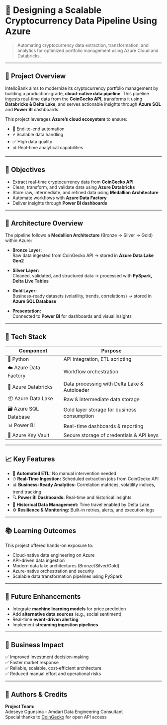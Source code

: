 
# 🚀 Designing a Scalable Cryptocurrency Data Pipeline Using Azure

> Automating cryptocurrency data extraction, transformation, and analytics for optimized portfolio management using Azure Cloud and Databricks.

---

## 📘 Project Overview

IntelloBank aims to modernize its cryptocurrency portfolio management by building a production-grade, **cloud-native data pipeline**. This pipeline ingests real-time data from the **CoinGecko API**, transforms it using **Databricks & Delta Lake**, and serves actionable insights through **Azure SQL** and **Power BI** dashboards.

This project leverages **Azure’s cloud ecosystem** to ensure:
- 🔄 End-to-end automation
- ⚡ Scalable data handling
- ✅ High data quality
- 📊 Real-time analytical capabilities

---

## 🎯 Objectives

- Extract real-time cryptocurrency data from **CoinGecko API**
- Clean, transform, and validate data using **Azure Databricks**
- Store raw, intermediate, and refined data using **Medallion Architecture**
- Automate workflows with **Azure Data Factory**
- Deliver insights through **Power BI dashboards**

---

## 🧱 Architecture Overview

The pipeline follows a **Medallion Architecture** (Bronze → Silver → Gold) within Azure:

- **Bronze Layer:**  
  Raw data ingested from CoinGecko API → stored in **Azure Data Lake Gen2**

- **Silver Layer:**  
  Cleaned, validated, and structured data → processed with **PySpark, Delta Live Tables**

- **Gold Layer:**  
  Business-ready datasets (volatility, trends, correlations) → stored in **Azure SQL Database**

- **Presentation:**  
  Connected to **Power BI** for dashboards and visual insights

---

## 🔧 Tech Stack

| Component              | Purpose                                             |
|------------------------|-----------------------------------------------------|
| 🐍 Python              | API integration, ETL scripting                     |
| ☁️ Azure Data Factory  | Workflow orchestration                             |
| 🧠 Azure Databricks    | Data processing with Delta Lake & Autoloader       |
| 📦 Azure Data Lake     | Raw & intermediate data storage                    |
| 🗃 Azure SQL Database  | Gold layer storage for business consumption        |
| 📊 Power BI            | Real-time dashboards & reporting                   |
| 🔐 Azure Key Vault     | Secure storage of credentials & API keys          |

---

## 📈 Key Features

- 🔁 **Automated ETL:** No manual intervention needed
- ⏱ **Real-Time Ingestion:** Scheduled extraction jobs from CoinGecko API
- 📊 **Business-Ready Analytics:** Correlation matrices, volatility indices, trend tracking
- 🔍 **Power BI Dashboards:** Real-time and historical insights
- 💾 **Historical Data Management:** Time travel enabled by Delta Lake
- ⚙ **Resilience & Monitoring:** Built-in retries, alerts, and execution logs

---

## 📚 Learning Outcomes

This project offered hands-on exposure to:

- Cloud-native data engineering on Azure
- API-driven data ingestion
- Modern data lake architectures (Bronze/Silver/Gold)
- Azure-native orchestration and security
- Scalable data transformation pipelines using PySpark

---

## 🔮 Future Enhancements

- Integrate **machine learning models** for price prediction
- Add **alternative data sources** (e.g., social sentiment)
- Real-time **event-driven alerting**
- Implement **streaming ingestion pipelines**

---

## 🏦 Business Impact

✅ Improved investment decision-making  
✅ Faster market response  
✅ Reliable, scalable, cost-efficient architecture  
✅ Reduced manual effort and operational risks  

---

## 📌 Authors & Credits

**Project Team:**  
Adeseye Ogunsina - Amdari Data Engineering Consultant  
Special thanks to [CoinGecko](https://coingecko.com) for open API access
